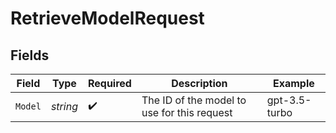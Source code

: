 # RetrieveModelRequest


## Fields

| Field                                       | Type                                        | Required                                    | Description                                 | Example                                     |
| ------------------------------------------- | ------------------------------------------- | ------------------------------------------- | ------------------------------------------- | ------------------------------------------- |
| `Model`                                     | *string*                                    | :heavy_check_mark:                          | The ID of the model to use for this request | gpt-3.5-turbo                               |